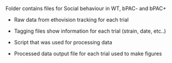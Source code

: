 Folder contains files for Social behaviour in WT, bPAC- and bPAC+

- Raw data from ethovision tracking for each trial

- Tagging files show information for each trial (strain, date, etc..)

- Script that was used for processing data

- Processed data output file for each trial used to make figures
